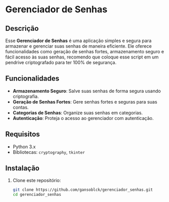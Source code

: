 # Gerenciador de Senhas

## Descrição

Esse **Gerenciador de Senhas** é uma aplicação simples e segura para armazenar e gerenciar suas senhas de maneira eficiente. Ele oferece funcionalidades como geração de senhas fortes, armazenamento seguro e fácil acesso às suas senhas, recomendo que coloque esse script em um pendrive criptografado para ter 100% de segurança.

## Funcionalidades

- **Armazenamento Seguro**: Salve suas senhas de forma segura usando criptografia.
- **Geração de Senhas Fortes**: Gere senhas fortes e seguras para suas contas.
- **Categorias de Senhas**: Organize suas senhas em categorias.
- **Autenticação**: Proteja o acesso ao gerenciador com autenticação.

## Requisitos

- Python 3.x
- Bibliotecas: `cryptography`, `tkinter`

## Instalação

1. Clone este repositório:
   ```sh
   git clone https://github.com/gansoblck/gerenciador_senhas.git
   cd gerenciador_senhas
